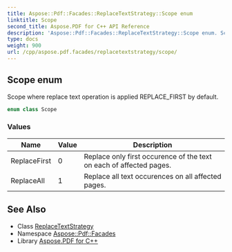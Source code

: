 ```yaml
---
title: Aspose::Pdf::Facades::ReplaceTextStrategy::Scope enum
linktitle: Scope
second_title: Aspose.PDF for C++ API Reference
description: 'Aspose::Pdf::Facades::ReplaceTextStrategy::Scope enum. Scope where replace text operation is applied REPLACE_FIRST by default in C++.'
type: docs
weight: 900
url: /cpp/aspose.pdf.facades/replacetextstrategy/scope/
---
```

## Scope enum


Scope where replace text operation is applied REPLACE_FIRST by default.

```cpp
enum class Scope
```

### Values

| Name | Value | Description |
| --- | --- | --- |
| ReplaceFirst | 0 | Replace only first occurence of the text on each of affected pages. |
| ReplaceAll | 1 | Replace all text occurences on all affected pages. |

## See Also

* Class [ReplaceTextStrategy](../)
* Namespace [Aspose::Pdf::Facades](../../)
* Library [Aspose.PDF for C++](../../../)
